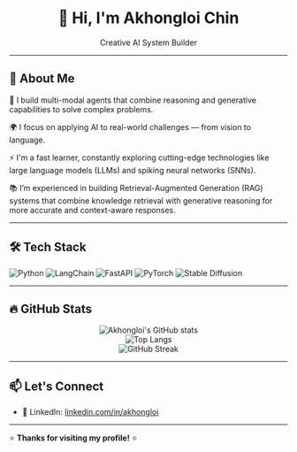 <!-- GitHub Profile README for AkhongloiChin -->

<h1 align="center">👋 Hi, I'm Akhongloi Chin</h1>
<p align="center">Creative AI System Builder </p>

---

## 🚀 About Me

🔧 I build multi-modal agents that combine reasoning and generative capabilities to solve complex problems.

🌍 I focus on applying AI to real-world challenges — from vision to language.

⚡ I'm a fast learner, constantly exploring cutting-edge technologies like large language models (LLMs) and spiking neural networks (SNNs).

📚 I’m experienced in building Retrieval-Augmented Generation (RAG) systems that combine knowledge retrieval with generative reasoning for more accurate and context-aware responses.

---

## 🛠️ Tech Stack

![Python](https://img.shields.io/badge/-Python-3776AB?style=flat-square&logo=python&logoColor=white)
![LangChain](https://img.shields.io/badge/-LangChain-000000?style=flat-square&logo=chainlink)
![FastAPI](https://img.shields.io/badge/-FastAPI-009688?style=flat-square&logo=fastapi)
![PyTorch](https://img.shields.io/badge/-PyTorch-EE4C2C?style=flat-square&logo=pytorch)
![Stable Diffusion](https://img.shields.io/badge/-Stable%20Diffusion-101010?style=flat-square&logo=data:image/svg+xml;base64,...)

---

## 🔥 GitHub Stats

<p align="center">
  <img src="https://github-readme-stats.vercel.app/api?username=AkhongloiChin&show_icons=true&theme=tokyonight" alt="Akhongloi's GitHub stats" />
  <br/>
  <img src="https://github-readme-stats.vercel.app/api/top-langs/?username=AkhongloiChin&layout=compact&theme=tokyonight" alt="Top Langs" />
  <br/>
  <img src="https://streak-stats.demolab.com?user=AkhongloiChin&theme=tokyonight&hide_border=true" alt="GitHub Streak" />
</p>

---

## 📫 Let's Connect

- 💼 LinkedIn: [linkedin.com/in/akhongloi](www.linkedin.com/in/chiến-hoàng-77274a25a)

---

⭐️ **Thanks for visiting my profile!** ⭐️
